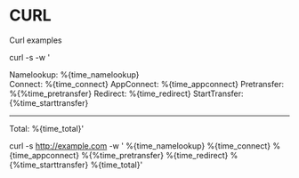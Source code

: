 # CURL
Curl examples

curl -s -w ' 

Namelookup: %{time_namelookup} </br>
Connect: %{time_connect}
AppConnect: %{time_appconnect}
Pretransfer: %{%time_pretransfer}
Redirect: %{time_redirect}
StartTransfer: {%time_starttransfer}

----------------------------------

Total: %{time_total}' 

curl -s http://example.com -w ' 
%{time_namelookup}
%{time_connect}
%{time_appconnect}
%{%time_pretransfer}
%{time_redirect}
%{%time_starttransfer}
%{time_total}' 
